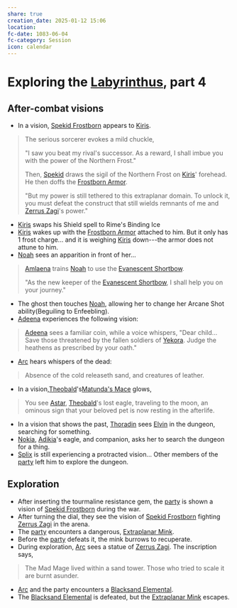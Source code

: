 ```yaml
---
share: true
creation_date: 2025-01-12 15:06
location: 
fc-date: 1083-06-04
fc-category: Session
icon: calendar
---
```

# Exploring the [Labyrinthus](../Locations/Areas/Labyrinthus.md), part 4
## After-combat visions
-  In a vision, [Spekid Frostborn](../Lore/Mythical%20Heroes/Spekid%20Frostborn.md) appears to [Kiris](../PCs/Kiris%20Acquermann.md). 
 > The serious sorcerer evokes a mild chuckle, 
 >
 > "I saw you beat my rival's successor. As a reward, I shall imbue you with the power of the Northern Frost."
 > 
 > Then, [Spekid](../Lore/Mythical%20Heroes/Spekid%20Frostborn.md) draws the sigil of the Northern Frost on [Kiris](../PCs/Kiris%20Acquermann.md)' forehead. He then doffs the [Frostborn Armor](../Items/Mythic%20Items/Frostborn%20Armor.md).
 > 
 > "But my power is still tethered to this extraplanar domain. To unlock it, you must defeat the construct that still wields remnants of me and [Zerrus Zagi](../Lore/Mythical%20Heroes/Zerrus%20Zagi.md)'s power."
- [Kiris](../PCs/Kiris%20Acquermann.md) swaps his Shield spell to Rime's Binding Ice
- [Kiris](../PCs/Kiris%20Acquermann.md) wakes up with the [Frostborn Armor](../Items/Mythic%20Items/Frostborn%20Armor.md) attached to him. But it only has 1 frost charge... and it is weighing [Kiris](../PCs/Kiris%20Acquermann.md) down---the armor does not attune to him.
- [Noah](../PCs/Noah%20Skie.md) sees an apparition in front of her... 
> [Amlaena](../Lore/Mythical%20Heroes/Amlaena%20Gustkil.md) trains [Noah](../PCs/Noah%20Skie.md) to use the [Evanescent Shortbow](../Items/Mythic%20Items/Evanescent%20Shortbow.md).
>
> "As the new keeper of the [Evanescent Shortbow](../Items/Mythic%20Items/Evanescent%20Shortbow.md), I shall help you on your journey."
- The ghost then touches [Noah](../PCs/Noah%20Skie.md), allowing her to change her Arcane Shot ability(Beguiling to Enfeebling).
- [Adeena](../PCs/Adeena%20Oberon.md) experiences the following vision:
>[Adeena](../PCs/Adeena%20Oberon.md) sees a familiar coin, while a voice whispers, "Dear child... Save those threatened by the fallen soldiers of [Yekora](../Deities/New%20Gods/Yekora.md). Judge the heathens as prescribed by your oath."
- [Arc](../PCs/Arc.md) hears whispers of the dead:
> Absence of the cold releaseth sand, and creatures of leather.
- In a vision,[Theobald](../PCs/Theobald%20Clayhollow.md)'s[Matunda's Mace](../Items/Mythic%20Items/Matunda's%20Mace.md) glows,
> You see [Astar](../PCs/Companions/Astar.md), [Theobald](../PCs/Theobald%20Clayhollow.md)'s lost eagle, traveling to the moon, an ominous sign that your beloved pet is now resting in the afterlife.
- In a vision that shows the past, [Thoradin](../PCs/Thoradin%20Goodman.md) sees [Elvin](../../Elvin%20Claymore.md) in the dungeon, searching for something.
- [Nokia](../PCs/Companions/Nokia.md), [Adikia](../PCs/Adikia%20Unalome.md)'s eagle, and companion, asks her to search the dungeon for a thing.
- [Splix](../PCs/Spraugh%20'Splix'%20Calix.md) is still experiencing a protracted vision... Other members of the [party](../Factions/Seven%20Up....md) left him to explore the dungeon.
## Exploration
- After inserting the tourmaline resistance gem, the [party](../Factions/Seven%20Up....md) is shown a vision of [Spekid Frostborn](../Lore/Mythical%20Heroes/Spekid%20Frostborn.md) during the war.
- After turning the dial, they see the vision of [Spekid Frostborn](../Lore/Mythical%20Heroes/Spekid%20Frostborn.md) fighting [Zerrus Zagi](../Lore/Mythical%20Heroes/Zerrus%20Zagi.md) in the arena.
- The [party](../Factions/Seven%20Up....md) encounters a dangerous, [Extraplanar Mink](../../Extraplanar%20Mink.md).
- Before the [party](../Factions/Seven%20Up....md) defeats it, the mink burrows to recuperate.
- During exploration, [Arc](../PCs/Arc.md) sees a statue of [Zerrus Zagi](../Lore/Mythical%20Heroes/Zerrus%20Zagi.md). The inscription says, 
> The Mad Mage lived within a sand tower. Those who tried to scale it are burnt asunder.
- [Arc](../PCs/Arc.md) and the party encounters a [Blacksand Elemental](../../Blacksand%20Elemental.md).
- The [Blacksand Elemental](../../Blacksand%20Elemental.md) is defeated, but the [Extraplanar Mink](../../Extraplanar%20Mink.md) escapes.